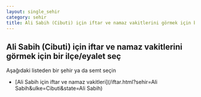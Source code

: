 ```yaml
---
layout: single_sehir
category: sehir
title: Ali Sabih (Cibuti) için iftar ve namaz vakitlerini görmek için bir ilçe/eyalet seç
---
```



## Ali Sabih (Cibuti) için iftar ve namaz vakitlerini görmek için bir ilçe/eyalet seç

Aşağıdaki listeden bir şehir ya da semt seçin


* [Ali Sabih için iftar ve namaz vakitleri](/iftar.html?sehir=Ali Sabih&ulke=Cibuti&state=Ali Sabih)
